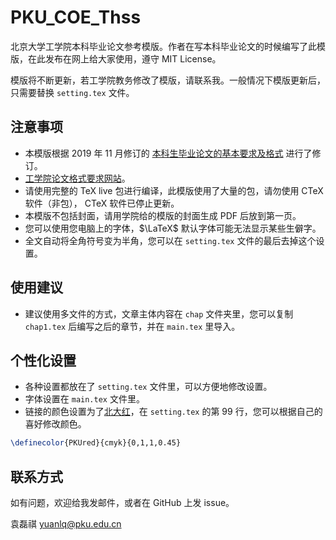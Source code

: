 # PKU_COE_Thss
北京大学工学院本科毕业论文参考模版。作者在写本科毕业论文的时候编写了此模版，在此发布在网上给大家使用，遵守 MIT License。

模版将不断更新，若工学院教务修改了模版，请联系我。一般情况下模版更新后，只需要替换 `setting.tex` 文件。

## 注意事项

- 本模版根据 2019 年 11 月修订的 [本科生毕业论文的基本要求及格式](https://www.coe.pku.edu.cn/docs/20191122105033554079.pdf) 进行了修订。
- [工学院论文格式要求网站](https://www.coe.pku.edu.cn/jxzs/bksjy/cyxz/xscyxz/bylw/index.htm)。
- 请使用完整的 TeX live 包进行编译，此模版使用了大量的包，请勿使用 CTeX 软件（非包）， CTeX 软件已停止更新。
- 本模版不包括封面，请用学院给的模版的封面生成 PDF 后放到第一页。
- 您可以使用您电脑上的字体，$\LaTeX$ 默认字体可能无法显示某些生僻字。
- 全文自动将全角符号变为半角，您可以在 `setting.tex` 文件的最后去掉这个设置。

## 使用建议

- 建议使用多文件的方式，文章主体内容在 `chap` 文件夹里，您可以复制 `chap1.tex` 后编写之后的章节，并在 `main.tex` 里导入。

## 个性化设置

- 各种设置都放在了 `setting.tex` 文件里，可以方便地修改设置。
- 字体设置在 `main.tex` 文件里。
- 链接的颜色设置为了[北大红](https://vim.pku.edu.cn/bsgf/index.htm)，在 `setting.tex` 的第 99 行，您可以根据自己的喜好修改颜色。

```tex
\definecolor{PKUred}{cmyk}{0,1,1,0.45}
```

## 联系方式

如有问题，欢迎给我发邮件，或者在 GitHub 上发 issue。

袁磊祺 yuanlq@pku.edu.cn

